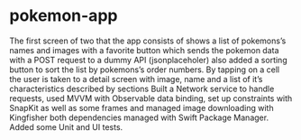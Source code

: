 # pokemon-app

The first screen of two that the app consists of shows a list of pokemons’s names and images with a favorite button which sends the pokemon data with a POST request to a dummy API (jsonplaceholer) also added a sorting button to sort the list by pokemons’s order numbers. By tapping on a cell the user is taken to a detail screen with image, name and a list of it’s characteristics described by sections
Built a Network service to handle requests, used MVVM with Observable data binding, set up constraints with SnapKit as well as some frames and managed image downloading with Kingfisher both dependencies managed with Swift Package Manager. Added some Unit and UI tests.
